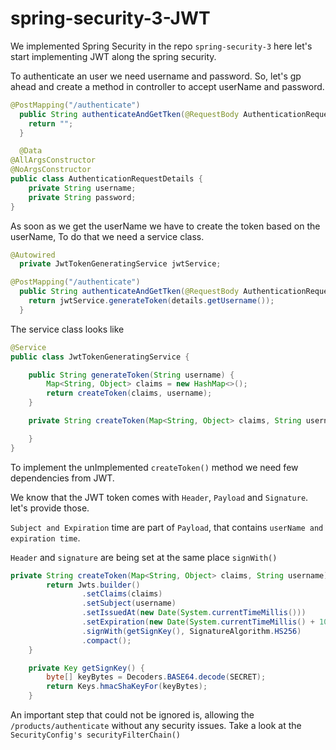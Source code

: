 # spring-security-3-JWT

We implemented Spring Security in the repo `spring-security-3` here let's start implementing JWT along the spring security.

To authenticate an user we need username and password. So, let's gp ahead and create a method in controller to accept userName and password.

```java
@PostMapping("/authenticate")
  public String authenticateAndGetTken(@RequestBody AuthenticationRequestDetails details) {
    return "";
  }

  @Data
@AllArgsConstructor
@NoArgsConstructor
public class AuthenticationRequestDetails {
    private String username;
    private String password;
}
```

As soon as we get the userName we have to create the token based on the userName, To do that we need a service class.

```java
@Autowired
  private JwtTokenGeneratingService jwtService;

@PostMapping("/authenticate")
  public String authenticateAndGetTken(@RequestBody AuthenticationRequestDetails details) {
    return jwtService.generateToken(details.getUsername());
  }
```

The service class looks like

```java
@Service
public class JwtTokenGeneratingService {

    public String generateToken(String username) {
        Map<String, Object> claims = new HashMap<>();
        return createToken(claims, username);
    }

    private String createToken(Map<String, Object> claims, String username) {

    }
}
```

To implement the unImplemented `createToken()` method we need few dependencies from JWT.

We know that the JWT token comes with `Header`, `Payload` and `Signature`. let's provide those.

`Subject and Expiration` time are part of `Payload`, that contains `userName and expiration time`.

`Header` and `signature` are being set at the same place `signWith()`

```java
private String createToken(Map<String, Object> claims, String username) {
        return Jwts.builder()
                .setClaims(claims)
                .setSubject(username)
                .setIssuedAt(new Date(System.currentTimeMillis()))
                .setExpiration(new Date(System.currentTimeMillis() + 1000 * 60 * 30))
                .signWith(getSignKey(), SignatureAlgorithm.HS256)
                .compact();
    }

    private Key getSignKey() {
        byte[] keyBytes = Decoders.BASE64.decode(SECRET);
        return Keys.hmacShaKeyFor(keyBytes);
    }
```

An important step that could not be ignored is, allowing the `/products/authenticate` without any security issues. Take a look at the `SecurityConfig's securityFilterChain()`
